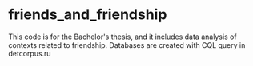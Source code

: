# friends_and_friendship
This code is for the Bachelor's thesis, and it includes data analysis of contexts related to friendship. Databases are created with CQL query in detcorpus.ru
